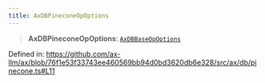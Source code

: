 ```yaml
---
title: AxDBPineconeOpOptions
---
```


> **AxDBPineconeOpOptions**: [`AxDBBaseOpOptions`](/api/#03-apidocs/interfaceaxdbbaseopoptions)

Defined in: https://github.com/ax-llm/ax/blob/76f1e53f33743ee460569bb94d0bd3620db6e328/src/ax/db/pinecone.ts#L11
